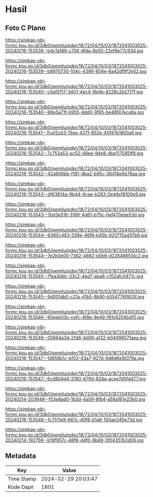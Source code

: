 # Hasil

## Foto C Plano

https://sirekap-obj-formc.kpu.go.id/3db0/pemilu/pdpr/18/72/04/10/03/1872041003025-20240216-153539--b4c1a189-c756-4fda-8e50-22ef9e77c93d.jpg

https://sirekap-obj-formc.kpu.go.id/3db0/pemilu/pdpr/18/72/04/10/03/1872041003025-20240216-153539--b8970730-104c-4396-804e-6a42df9f2e02.jpg

https://sirekap-obj-formc.kpu.go.id/3db0/pemilu/pdpr/18/72/04/10/03/1872041003025-20240216-153540--c5af0117-3401-4ec4-9b4b-8228c2b2717f.jpg

https://sirekap-obj-formc.kpu.go.id/3db0/pemilu/pdpr/18/72/04/10/03/1872041003025-20240216-153540--68e5a71f-b955-4dd0-9f85-be48f47eca9a.jpg

https://sirekap-obj-formc.kpu.go.id/3db0/pemilu/pdpr/18/72/04/10/03/1872041003025-20240216-153541--7ca12cb3-15ea-437f-852e-41097b1800a6.jpg

https://sirekap-obj-formc.kpu.go.id/3db0/pemilu/pdpr/18/72/04/10/03/1872041003025-20240216-153542--7c753a53-ec52-48ee-94e8-4be117585ff8.jpg

https://sirekap-obj-formc.kpu.go.id/3db0/pemilu/pdpr/18/72/04/10/03/1872041003025-20240216-153542--42a606bb-f181-4ba2-b95c-36418e6b78aa.jpg

https://sirekap-obj-formc.kpu.go.id/3db0/pemilu/pdpr/18/72/04/10/03/1872041003025-20240216-153543--df63814a-9b44-4cae-b283-2ed4e18100e9.jpg

https://sirekap-obj-formc.kpu.go.id/3db0/pemilu/pdpr/18/72/04/10/03/1872041003025-20240216-153543--7bd3e516-3189-4d61-b75c-0ef470ebe53d.jpg

https://sirekap-obj-formc.kpu.go.id/3db0/pemilu/pdpr/18/72/04/10/03/1872041003025-20240216-153544--6360c483-339e-46f8-b45b-920715ad37b6.jpg

https://sirekap-obj-formc.kpu.go.id/3db0/pemilu/pdpr/18/72/04/10/03/1872041003025-20240216-153544--7e2b0e00-7362-4682-b5b6-d22848651dc2.jpg

https://sirekap-obj-formc.kpu.go.id/3db0/pemilu/pdpr/18/72/04/10/03/1872041003025-20240216-153545--7fea3ddc-33c2-4ed7-aba6-c102afc0471c.jpg

https://sirekap-obj-formc.kpu.go.id/3db0/pemilu/pdpr/18/72/04/10/03/1872041003025-20240216-153545--9d001db0-c21a-41b5-8b90-b554776f903f.jpg

https://sirekap-obj-formc.kpu.go.id/3db0/pemilu/pdpr/18/72/04/10/03/1872041003025-20240216-153546--60eeb03c-cefc-4f8e-9e49-f81c6204b4f5.jpg

https://sirekap-obj-formc.kpu.go.id/3db0/pemilu/pdpr/18/72/04/10/03/1872041003025-20240216-153546--05664a3d-21d6-4d06-a132-b04996571aea.jpg

https://sirekap-obj-formc.kpu.go.id/3db0/pemilu/pdpr/18/72/04/10/03/1872041003025-20240216-153547--1d958b1c-bf02-43a7-927d-9d8d6e1b079a.jpg

https://sirekap-obj-formc.kpu.go.id/3db0/pemilu/pdpr/18/72/04/10/03/1872041003025-20240216-153547--6cd904d4-2180-479d-824a-acee7d0fd477.jpg

https://sirekap-obj-formc.kpu.go.id/3db0/pemilu/pdpr/18/72/04/10/03/1872041003025-20240214-203648--f53e8ad0-1b3d-4a09-8fb4-a58a161e23b0.jpg

https://sirekap-obj-formc.kpu.go.id/3db0/pemilu/pdpr/18/72/04/10/03/1872041003025-20240216-153548--1c7511e9-667c-40f6-b1a8-100ae345e73d.jpg

https://sirekap-obj-formc.kpu.go.id/3db0/pemilu/pdpr/18/72/04/10/03/1872041003025-20240214-192759--b19f957c-48f8-44f0-8b89-3f04351b2d09.jpg


## Metadata

| Key        | Value               |
| ---------- | ------------------- |
| Time Stamp | 2024-02-29 20:03:47 |
| Kode Dapil | 1801                |



